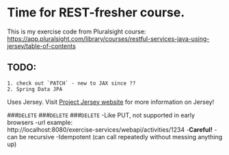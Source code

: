 # Time for REST-fresher course.

This is my exercise code from Pluralsight course:
    https://app.pluralsight.com/library/courses/restful-services-java-using-jersey/table-of-contents
    
## TODO:
    1. check out `PATCH` - new to JAX since ??
    2. Spring Data JPA
    
Uses Jersey. Visit <a href="http://jersey.java.net">Project Jersey website</a>
                 for more information on Jersey!

###`DELETE`
###`DELETE`
###`DELETE`
-Like PUT, not supported in early browsers
-url example:  
        http://localhost:8080/exercise-services/webapi/activities/1234
-**Careful!** - can be recursive
-Idempotent (can call repeatedly without messing anything up)
    

